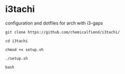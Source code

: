 # i3tachi
configuration and dotfiles for arch with i3-gaps


```
git clone https://github.com/chemicalfiend/i3tachi/

cd i3tachi

chmod +x setup.sh

./setup.sh

bash
```
